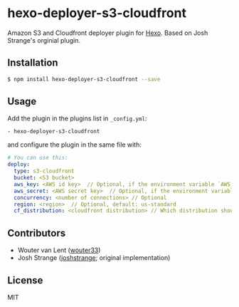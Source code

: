 # hexo-deployer-s3-cloudfront

Amazon S3 and Cloudfront deployer plugin for [Hexo](http://hexo.io/). Based on Josh Strange's orginial plugin.

## Installation

``` bash
$ npm install hexo-deployer-s3-cloudfront --save
```

## Usage

Add the plugin in the plugins list in `_config.yml`:

```plugins:
- hexo-deployer-s3-cloudfront
```

and configure the plugin in the same file with:

``` yaml
# You can use this:
deploy:
  type: s3-cloudfront
  bucket: <S3 bucket>
  aws_key: <AWS id key>  // Optional, if the environment variable `AWS_KEY` is set
  aws_secret: <AWS secret key>  // Optional, if the environment variable `AWS_SECRET` is set
  concurrency: <number of connections> // Optional
  region: <region>  // Optional, default: us-standard
  cf_distribution: <cloudfront distribution> // Which distribution should be invalidated?
```

## Contributors

- Wouter van Lent ([wouter33](https://github.com/wouter33))
- Josh Strange ([joshstrange](https://github.com/joshstrange); original implementation)

## License

MIT
